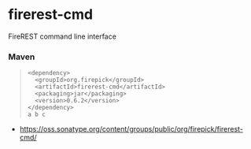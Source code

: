 firerest-cmd
===============

FireREST command line interface

### Maven
>`<dependency>`<br>
>`  <groupId>org.firepick</groupId>`<br>
>`  <artifactId>firerest-cmd</artifactId>`<br>
>`  <packaging>jar</packaging>`<br>
>`  <version>0.6.2</version>`<br>
>`</dependency>`<br>
`
a
  b
    c
    `

* https://oss.sonatype.org/content/groups/public/org/firepick/firerest-cmd/
